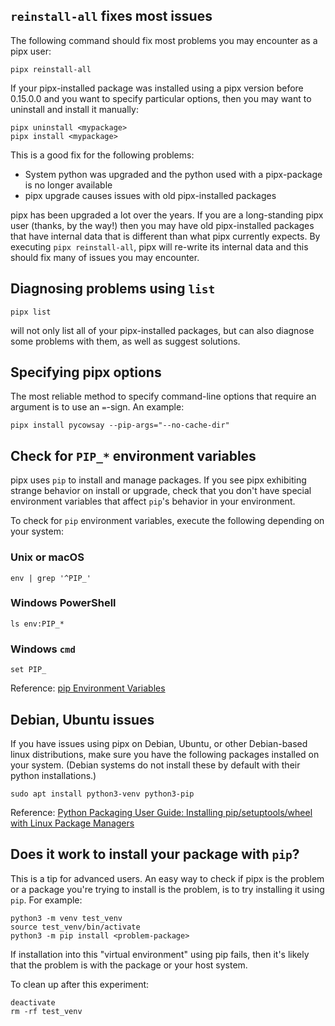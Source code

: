 ## `reinstall-all` fixes most issues

The following command should fix most problems you may encounter as a pipx user:

```
pipx reinstall-all
```

If your pipx-installed package was installed using a pipx version before
0.15.0.0 and you want to specify particular options, then you may want to
uninstall and install it manually:

```
pipx uninstall <mypackage>
pipx install <mypackage>
```

This is a good fix for the following problems:

* System python was upgraded and the python used with a pipx-package is no longer available
* pipx upgrade causes issues with old pipx-installed packages

pipx has been upgraded a lot over the years.  If you are a long-standing pipx
user (thanks, by the way!) then you may have old pipx-installed packages that
have internal data that is different than what pipx currently expects.  By
executing `pipx reinstall-all`, pipx will re-write its internal data and this
should fix many of issues you may encounter.

## Diagnosing problems using `list`

```
pipx list
```

will not only list all of your pipx-installed packages, but can also diagnose
some problems with them, as well as suggest solutions.

## Specifying pipx options

The most reliable method to specify command-line options that require an
argument is to use an `=`-sign.  An example:
```
pipx install pycowsay --pip-args="--no-cache-dir"
```

## Check for `PIP_*` environment variables

pipx uses `pip` to install and manage packages.  If you see pipx exhibiting
strange behavior on install or upgrade, check that you don't have special
environment variables that affect `pip`'s behavior in your environment.

To check for `pip` environment variables, execute the following depending on your system:

### Unix or macOS
```
env | grep '^PIP_'
```

### Windows PowerShell
```
ls env:PIP_*
```

### Windows `cmd`
```
set PIP_
```

Reference: [pip Environment Variables](https://pip.pypa.io/en/stable/user_guide/#environment-variables)

## Debian, Ubuntu issues

If you have issues using pipx on Debian, Ubuntu, or other Debian-based linux
distributions, make sure you have the following packages installed on your
system.  (Debian systems do not install these by default with their python
installations.)

```
sudo apt install python3-venv python3-pip
```

Reference: [Python Packaging User Guide: Installing pip/setuptools/wheel with Linux Package Managers](https://packaging.python.org/guides/installing-using-linux-tools)

## Does it work to install your package with `pip`?

This is a tip for advanced users.  An easy way to check if pipx is the problem
or a package you're trying to install is the problem, is to try installing it
using `pip`.  For example:

```
python3 -m venv test_venv
source test_venv/bin/activate
python3 -m pip install <problem-package>
```

If installation into this "virtual environment" using pip fails, then it's
likely that the problem is with the package or your host system.

To clean up after this experiment:

```
deactivate
rm -rf test_venv
```
